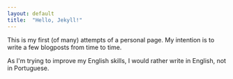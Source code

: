 ```yaml
---
layout: default
title:  "Hello, Jekyll!"
---
```


This is my first (of many) attempts of a personal page. My intention is to write a few blogposts from time to time. 

As I'm trying to improve my English skills, I would rather write in English, not in Portuguese.

